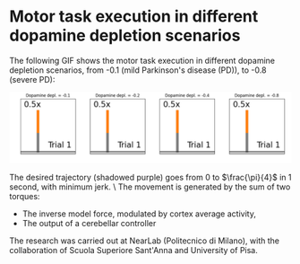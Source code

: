 # Motor task execution in different dopamine depletion scenarios
The following GIF shows the motor task execution in different dopamine depletion scenarios, from -0.1 (mild Parkinson's disease (PD)), to -0.8 (severe PD):

<p align="center">
  <img src="https://github.com/marcobiasizzo/multiarea_PD_motortask/blob/main/videos/motor_task.gif" width="1200" />
</p>

The desired trajectory (shadowed purple) goes from 0 to $\frac{\pi}{4}$ in 1 second, with minimum jerk. \\
The movement is generated by the sum of two torques:
- The inverse model force, modulated by cortex average activity,
- The output of a cerebellar controller

The research was carried out at NearLab (Politecnico di Milano), with the collaboration of Scuola Superiore Sant'Anna and University of Pisa.
